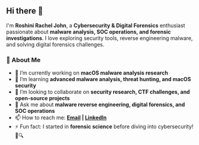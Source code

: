 ## Hi there 👋  

I'm **Roshini Rachel John**, a **Cybersecurity & Digital Forensics** enthusiast passionate about **malware analysis, SOC operations, and forensic investigations**. I love exploring security tools, reverse engineering malware, and solving digital forensics challenges.  

### 🚀 About Me  
- 🔭 I’m currently working on **macOS malware analysis research**  
- 🌱 I’m learning **advanced malware analysis, threat hunting, and macOS security**  
- 👯 I’m looking to collaborate on **security research, CTF challenges, and open-source projects**  
- 💬 Ask me about **malware reverse engineering, digital forensics, and SOC operations**  
- 📫 How to reach me: **[Email](mailto:roshini.john02@gmail.com) | [LinkedIn](https://www.linkedin.com/in/roshini-john)**  
- ⚡ Fun fact: I started in **forensic science** before diving into cybersecurity! 🐞🔍
